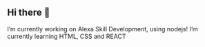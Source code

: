 ## Hi there 👋

I’m currently working on Alexa Skill Development, using nodejs!
I’m currently learning HTML, CSS and REACT
<!--
**EricMariano/EricMariano** is a ✨ _special_ ✨ repository because its `README.md` (this file) appears on your GitHub profile.

I’m currently working on Alexa Skill Development, using nodejs!
I’m currently learning HTML, CSS and REACT
- 👯 I’m looking to collaborate on ...
- 🤔 I’m looking for help with ...
- 💬 Ask me about ...
- 📫 How to reach me: ...
- 😄 Pronouns: ...
- ⚡ Fun fact: ...
-->
